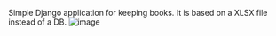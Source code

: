 Simple Django application for keeping books. It is based on a XLSX file instead of a DB.
![image](https://github.com/AlekseiLopatin/Book_shelf/assets/135117364/d2c103c4-6fac-498d-9009-80b672b45316)

